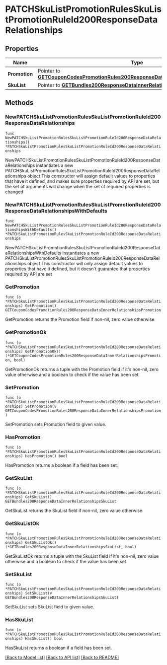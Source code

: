 # PATCHSkuListPromotionRulesSkuListPromotionRuleId200ResponseDataRelationships

## Properties

Name | Type | Description | Notes
------------ | ------------- | ------------- | -------------
**Promotion** | Pointer to [**GETCouponCodesPromotionRules200ResponseDataInnerRelationshipsPromotion**](GETCouponCodesPromotionRules200ResponseDataInnerRelationshipsPromotion.md) |  | [optional] 
**SkuList** | Pointer to [**GETBundles200ResponseDataInnerRelationshipsSkuList**](GETBundles200ResponseDataInnerRelationshipsSkuList.md) |  | [optional] 

## Methods

### NewPATCHSkuListPromotionRulesSkuListPromotionRuleId200ResponseDataRelationships

`func NewPATCHSkuListPromotionRulesSkuListPromotionRuleId200ResponseDataRelationships() *PATCHSkuListPromotionRulesSkuListPromotionRuleId200ResponseDataRelationships`

NewPATCHSkuListPromotionRulesSkuListPromotionRuleId200ResponseDataRelationships instantiates a new PATCHSkuListPromotionRulesSkuListPromotionRuleId200ResponseDataRelationships object
This constructor will assign default values to properties that have it defined,
and makes sure properties required by API are set, but the set of arguments
will change when the set of required properties is changed

### NewPATCHSkuListPromotionRulesSkuListPromotionRuleId200ResponseDataRelationshipsWithDefaults

`func NewPATCHSkuListPromotionRulesSkuListPromotionRuleId200ResponseDataRelationshipsWithDefaults() *PATCHSkuListPromotionRulesSkuListPromotionRuleId200ResponseDataRelationships`

NewPATCHSkuListPromotionRulesSkuListPromotionRuleId200ResponseDataRelationshipsWithDefaults instantiates a new PATCHSkuListPromotionRulesSkuListPromotionRuleId200ResponseDataRelationships object
This constructor will only assign default values to properties that have it defined,
but it doesn't guarantee that properties required by API are set

### GetPromotion

`func (o *PATCHSkuListPromotionRulesSkuListPromotionRuleId200ResponseDataRelationships) GetPromotion() GETCouponCodesPromotionRules200ResponseDataInnerRelationshipsPromotion`

GetPromotion returns the Promotion field if non-nil, zero value otherwise.

### GetPromotionOk

`func (o *PATCHSkuListPromotionRulesSkuListPromotionRuleId200ResponseDataRelationships) GetPromotionOk() (*GETCouponCodesPromotionRules200ResponseDataInnerRelationshipsPromotion, bool)`

GetPromotionOk returns a tuple with the Promotion field if it's non-nil, zero value otherwise
and a boolean to check if the value has been set.

### SetPromotion

`func (o *PATCHSkuListPromotionRulesSkuListPromotionRuleId200ResponseDataRelationships) SetPromotion(v GETCouponCodesPromotionRules200ResponseDataInnerRelationshipsPromotion)`

SetPromotion sets Promotion field to given value.

### HasPromotion

`func (o *PATCHSkuListPromotionRulesSkuListPromotionRuleId200ResponseDataRelationships) HasPromotion() bool`

HasPromotion returns a boolean if a field has been set.

### GetSkuList

`func (o *PATCHSkuListPromotionRulesSkuListPromotionRuleId200ResponseDataRelationships) GetSkuList() GETBundles200ResponseDataInnerRelationshipsSkuList`

GetSkuList returns the SkuList field if non-nil, zero value otherwise.

### GetSkuListOk

`func (o *PATCHSkuListPromotionRulesSkuListPromotionRuleId200ResponseDataRelationships) GetSkuListOk() (*GETBundles200ResponseDataInnerRelationshipsSkuList, bool)`

GetSkuListOk returns a tuple with the SkuList field if it's non-nil, zero value otherwise
and a boolean to check if the value has been set.

### SetSkuList

`func (o *PATCHSkuListPromotionRulesSkuListPromotionRuleId200ResponseDataRelationships) SetSkuList(v GETBundles200ResponseDataInnerRelationshipsSkuList)`

SetSkuList sets SkuList field to given value.

### HasSkuList

`func (o *PATCHSkuListPromotionRulesSkuListPromotionRuleId200ResponseDataRelationships) HasSkuList() bool`

HasSkuList returns a boolean if a field has been set.


[[Back to Model list]](../README.md#documentation-for-models) [[Back to API list]](../README.md#documentation-for-api-endpoints) [[Back to README]](../README.md)


